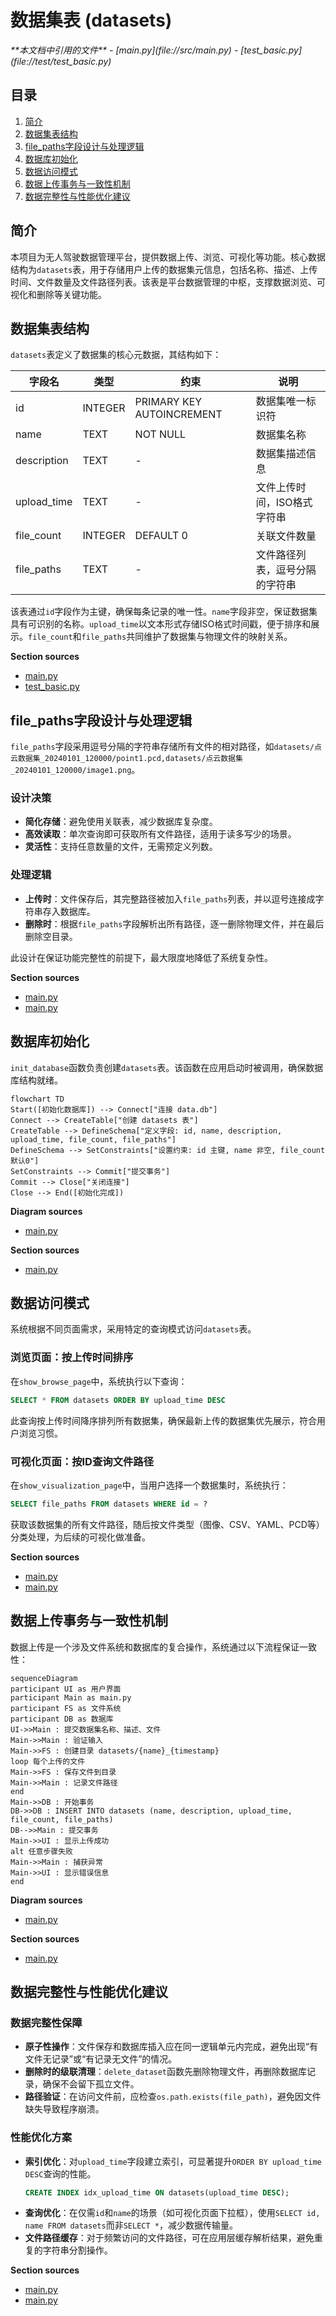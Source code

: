 # 数据集表 (datasets)

<cite>
**本文档中引用的文件**  
- [main.py](file://src/main.py)
- [test_basic.py](file://test/test_basic.py)
</cite>

## 目录
1. [简介](#简介)
2. [数据集表结构](#数据集表结构)
3. [file_paths字段设计与处理逻辑](#file_paths字段设计与处理逻辑)
4. [数据库初始化](#数据库初始化)
5. [数据访问模式](#数据访问模式)
6. [数据上传事务与一致性机制](#数据上传事务与一致性机制)
7. [数据完整性与性能优化建议](#数据完整性与性能优化建议)

## 简介
本项目为无人驾驶数据管理平台，提供数据上传、浏览、可视化等功能。核心数据结构为`datasets`表，用于存储用户上传的数据集元信息，包括名称、描述、上传时间、文件数量及文件路径列表。该表是平台数据管理的中枢，支撑数据浏览、可视化和删除等关键功能。

## 数据集表结构
`datasets`表定义了数据集的核心元数据，其结构如下：

| 字段名 | 类型 | 约束 | 说明 |
|--------|------|------|------|
| id | INTEGER | PRIMARY KEY AUTOINCREMENT | 数据集唯一标识符 |
| name | TEXT | NOT NULL | 数据集名称 |
| description | TEXT | - | 数据集描述信息 |
| upload_time | TEXT | - | 文件上传时间，ISO格式字符串 |
| file_count | INTEGER | DEFAULT 0 | 关联文件数量 |
| file_paths | TEXT | - | 文件路径列表，逗号分隔的字符串 |

该表通过`id`字段作为主键，确保每条记录的唯一性。`name`字段非空，保证数据集具有可识别的名称。`upload_time`以文本形式存储ISO格式时间戳，便于排序和展示。`file_count`和`file_paths`共同维护了数据集与物理文件的映射关系。

**Section sources**
- [main.py](file://src/main.py#L382-L418)
- [test_basic.py](file://test/test_basic.py#L0-L37)

## file_paths字段设计与处理逻辑
`file_paths`字段采用逗号分隔的字符串存储所有文件的相对路径，如`datasets/点云数据集_20240101_120000/point1.pcd,datasets/点云数据集_20240101_120000/image1.png`。

### 设计决策
- **简化存储**：避免使用关联表，减少数据库复杂度。
- **高效读取**：单次查询即可获取所有文件路径，适用于读多写少的场景。
- **灵活性**：支持任意数量的文件，无需预定义列数。

### 处理逻辑
- **上传时**：文件保存后，其完整路径被加入`file_paths`列表，并以逗号连接成字符串存入数据库。
- **删除时**：根据`file_paths`字段解析出所有路径，逐一删除物理文件，并在最后删除空目录。

此设计在保证功能完整性的前提下，最大限度地降低了系统复杂性。

**Section sources**
- [main.py](file://src/main.py#L494-L523)
- [main.py](file://src/main.py#L715-L744)

## 数据库初始化
`init_database`函数负责创建`datasets`表。该函数在应用启动时被调用，确保数据库结构就绪。

```mermaid
flowchart TD
Start([初始化数据库]) --> Connect["连接 data.db"]
Connect --> CreateTable["创建 datasets 表"]
CreateTable --> DefineSchema["定义字段: id, name, description, upload_time, file_count, file_paths"]
DefineSchema --> SetConstraints["设置约束: id 主键, name 非空, file_count 默认0"]
SetConstraints --> Commit["提交事务"]
Commit --> Close["关闭连接"]
Close --> End([初始化完成])
```

**Diagram sources**
- [main.py](file://src/main.py#L382-L418)

**Section sources**
- [main.py](file://src/main.py#L382-L418)

## 数据访问模式
系统根据不同页面需求，采用特定的查询模式访问`datasets`表。

### 浏览页面：按上传时间排序
在`show_browse_page`中，系统执行以下查询：
```sql
SELECT * FROM datasets ORDER BY upload_time DESC
```
此查询按上传时间降序排列所有数据集，确保最新上传的数据集优先展示，符合用户浏览习惯。

### 可视化页面：按ID查询文件路径
在`show_visualization_page`中，当用户选择一个数据集时，系统执行：
```sql
SELECT file_paths FROM datasets WHERE id = ?
```
获取该数据集的所有文件路径，随后按文件类型（图像、CSV、YAML、PCD等）分类处理，为后续的可视化做准备。

**Section sources**
- [main.py](file://src/main.py#L525-L557)
- [main.py](file://src/main.py#L575-L611)

## 数据上传事务与一致性机制
数据上传是一个涉及文件系统和数据库的复合操作，系统通过以下流程保证一致性：

```mermaid
sequenceDiagram
participant UI as 用户界面
participant Main as main.py
participant FS as 文件系统
participant DB as 数据库
UI->>Main : 提交数据集名称、描述、文件
Main->>Main : 验证输入
Main->>FS : 创建目录 datasets/{name}_{timestamp}
loop 每个上传的文件
Main->>FS : 保存文件到目录
Main->>Main : 记录文件路径
end
Main->>DB : 开始事务
DB->>DB : INSERT INTO datasets (name, description, upload_time, file_count, file_paths)
DB-->>Main : 提交事务
Main->>UI : 显示上传成功
alt 任意步骤失败
Main->>Main : 捕获异常
Main->>UI : 显示错误信息
end
```

**Diagram sources**
- [main.py](file://src/main.py#L464-L523)

**Section sources**
- [main.py](file://src/main.py#L464-L523)

## 数据完整性与性能优化建议

### 数据完整性保障
- **原子性操作**：文件保存和数据库插入应在同一逻辑单元内完成，避免出现“有文件无记录”或“有记录无文件”的情况。
- **删除时的级联清理**：`delete_dataset`函数先删除物理文件，再删除数据库记录，确保不会留下孤立文件。
- **路径验证**：在访问文件前，应检查`os.path.exists(file_path)`，避免因文件缺失导致程序崩溃。

### 性能优化方案
- **索引优化**：对`upload_time`字段建立索引，可显著提升`ORDER BY upload_time DESC`查询的性能。
  ```sql
  CREATE INDEX idx_upload_time ON datasets(upload_time DESC);
  ```
- **查询优化**：在仅需`id`和`name`的场景（如可视化页面下拉框），使用`SELECT id, name FROM datasets`而非`SELECT *`，减少数据传输量。
- **文件路径缓存**：对于频繁访问的文件路径，可在应用层缓存解析结果，避免重复的字符串分割操作。

**Section sources**
- [main.py](file://src/main.py#L525-L557)
- [main.py](file://src/main.py#L575-L611)